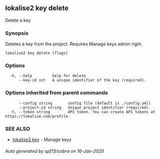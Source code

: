 ## lokalise2 key delete

Delete a key

### Synopsis

Deletes a key from the project. Requires Manage keys admin right.

```
lokalise2 key delete [flags]
```

### Options

```
  -h, --help         help for delete
      --key-id int   A unique identifier of the key (required).
```

### Options inherited from parent commands

```
      --config string       config file (default is ./config.yml)
      --project-id string   Unique project identifier (required).
  -t, --token string        API token. You can create API tokens at https://lokalise.com/profile.
```

### SEE ALSO

* [lokalise2 key](lokalise2_key.md)	 - Manage keys

###### Auto generated by spf13/cobra on 16-Jan-2020
